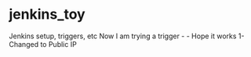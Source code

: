 # jenkins_toy
Jenkins setup, triggers, etc
Now I am trying a trigger - -
Hope it works
1-Changed to Public IP
